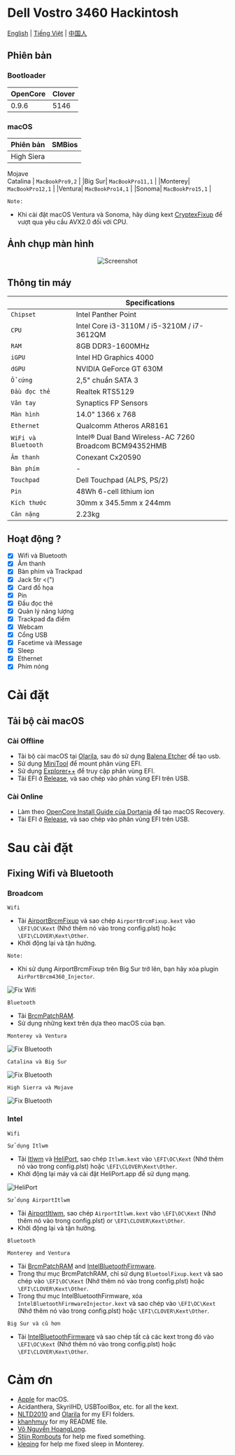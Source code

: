 # Dell Vostro 3460 Hackintosh

[English](README.md) | [Tiếng Việt](README_vi.md) | [中国人](README_ch.md)

## Phiên bản

### Bootloader

|OpenCore|Clover|
|--------|------|
|0.9.6|5146| 

### macOS

|Phiên bản|SMBios|
|-------|------|
|High Siera 
Mojave  
Catalina | ```MacBookPro9,2``` |
|Big Sur| ```MacBookPro11,1``` |
|Monterey| ```MacBookPro12,1``` |
|Ventura| ```MacBookPro14,1``` |
|Sonoma| ```MacBookPro15,1``` |

```Note:``` 
- Khi cài đặt macOS Ventura và Sonoma, hãy dùng kext [CryptexFixup](https://github.com/acidanthera/CryptexFixup/releases) để vượt qua yêu cầu AVX2.0 đối với CPU.


## Ảnh chụp màn hình

<div align="center">
  
![Screenshot](Screenshots/Sonoma.png)
   
</div>


## Thông tin máy
 
|                     | Specifications|
| ---------------------------- | ---------------------- |
| ``Chipset``| Intel Panther Point |
| ``CPU``| Intel Core i3-3110M / i5-3210M / i7-3612QM | 
| ``RAM``| 8GB DDR3-1600MHz |
| ``iGPU``| Intel HD Graphics 4000 | 
| ``dGPU``| NVIDIA GeForce GT 630M | 
| ``Ổ cứng``| 2,5" chuẩn SATA 3| 
| ``Đầu đọc thẻ``| Realtek RTS5129 | 
| ``Vân tay`` | Synaptics FP Sensors |
| ``Màn hình``| 14.0" 1366 x 768 |
| ``Ethernet``| Qualcomm Atheros AR8161 |
| ``WiFi và Bluetooth``| Intel® Dual Band Wireless-AC 7260 <br> Broadcom BCM94352HMB |
| ``Âm thanh``| Conexant Cx20590 | 
| ``Bàn phím``| - | 
| ``Touchpad``| Dell Touchpad (ALPS, PS/2) |
| ``Pin``| 48Wh 6-cell lithium ion |
| ``Kích thước``| 30mm x 345.5mm x 244mm |
| ``Cân nặng``| 2.23kg |
  
## Hoạt động ?

- [x] Wifi và Bluetooth
- [x] Âm thanh
- [x] Bàn phím và Trackpad
- [x] Jack 5tr <(")
- [x] Card đồ họa
- [x] Pin
- [x] Đầu đọc thẻ
- [x] Quản lý năng lượng
- [x] Trackpad đa điểm
- [x] Webcam
- [x] Cổng USB
- [x] Facetime và iMessage
- [x] Sleep
- [x] Ethernet
- [x] Phím nóng

# Cài đặt
## Tải bộ cài macOS
### Cài Offline
- Tải bộ cài macOS tại [Olarila](https://www.olarila.com/topic/6278-olarila-vanilla-images-macos-installer/), sau đó sử dụng [Balena Etcher](https://etcher.balena.io) để tạo usb.
- Sử dụng [MiniTool](https://www.partitionwizard.com) để mount phân vùng EFI.
- Sử dụng [Explorer++](https://explorerplusplus.com/download) để truy cập phân vùng EFI.
- Tải EFI ở  [Release](https://github.com/qilskcter/Dell-Vostro-3460-Hackintosh/releases), và sao chép vào phân vùng EFI trên USB.
### Cài Online
- Làm theo [OpenCore Install Guide của Dortania](https://dortania.github.io/OpenCore-Install-Guide/installer-guide/windows-install.html) để tạo macOS Recovery.
- Tải EFI ở  [Release](https://github.com/qilskcter/Dell-Vostro-3460-Hackintosh/releases), và sao chép vào phân vùng EFI trên USB.
# Sau cài đặt
## Fixing Wifi và Bluetooth
### Broadcom
``Wifi``
- Tải [AirportBrcmFixup](https://github.com/acidanthera/AirportBrcmFixup/releases) và sao chép ``AirportBrcmFixup.kext`` vào ```\EFI\OC\Kext``` (Nhớ thêm nó vào trong config.plst) hoặc ```\EFI\CLOVER\Kext\Other```.
-  Khởi động lại và tận hưởng.

```Note: ```
- Khi sử dụng AirportBrcmFixup trên Big Sur trở lên, bạn hãy xóa plugin ```AirPortBrcm4360_Injector```.

![Fix Wifi](Screenshots/Fix_wifi.png)

``Bluetooth``

- Tải [BrcmPatchRAM](https://github.com/acidanthera/BrcmPatchRAM/releases).
- Sử dụng những kext trên dựa theo macOS của bạn.

```Monterey và Ventura```

![Fix Bluetooth](Screenshots/Blt_Ven.png)

```Catalina và Big Sur```

![Fix Bluetooth](Screenshots/Blt_Cata.png)

```High Sierra và Mojave```

![Fix Bluetooth](Screenshots/Blt_HS.png)

### Intel
``Wifi``

```Sử dụng Itlwm```
- Tải [Itlwm](https://github.com/OpenIntelWireless/itlwm/releases) và [HeliPort](https://github.com/OpenIntelWireless/HeliPort/releases), sao chép ``Itlwm.kext`` vào ```\EFI\OC\Kext``` (Nhớ thêm nó vào trong config.plst) hoặc ```\EFI\CLOVER\Kext\Other```.
- Khởi động lại máy và cài đặt HeliPort.app để sử dụng mạng.

![HeliPort](Screenshots/HeliPort.png)

```Sử dụng AirportItlwm```

- Tải [AirportItlwm](https://github.com/OpenIntelWireless/itlwm/releases), sao chép ``AirportItlwm.kext`` vào ```\EFI\OC\Kext``` (Nhớ thêm nó vào trong config.plst) or ```\EFI\CLOVER\Kext\Other```.
- Khởi động lại và tận hưởng.

``Bluetooth``

```Monterey and Ventura```

- Tải [BrcmPatchRAM](https://github.com/acidanthera/BrcmPatchRAM/releases) and [IntelBluetoothFirmware](https://github.com/OpenIntelWireless/IntelBluetoothFirmware/releases).
- Trong thư mục BrcmPatchRAM, chỉ sử dụng ``BluetoolFixup.kext`` và sao chép vào ```\EFI\OC\Kext``` (Nhớ thêm nó vào trong config.plst) hoặc ```\EFI\CLOVER\Kext\Other```.
- Trong thư mục IntelBluetoothFirmware, xóa ``IntelBluetoothFirmwareInjector.kext`` và sao chép vào ```\EFI\OC\Kext``` (Nhớ thêm nó vào trong config.plst) hoặc ```\EFI\CLOVER\Kext\Other```.

```Big Sur và cũ hơn```

- Tải [IntelBluetoothFirmware](https://github.com/OpenIntelWireless/IntelBluetoothFirmware/releases) và sao chép tất cả các kext trong đó vào ```\EFI\OC\Kext``` (Nhớ thêm nó vào trong config.plst) hoặc ```\EFI\CLOVER\Kext\Other```.



# Cảm ơn
- [Apple](https://apple.com) for macOS.
- Acidanthera, SkyrilHD, USBToolBox, etc. for all the kext.
- [NLTD2010](https://github.com/NLTD2010) and [Olarila](https://olarila.com) for my EFI folders.
- [khanhmuy](https://github.com/khanhmuy) for my README file.
- [Võ Nguyễn HoangLong](https://www.facebook.com/profile.php?id=100070274020733).
- [Stijn Rombouts](https://www.facebook.com/stijn.rombouts2) for help me fixed something.
- [kleqing](https://github.com/kleqing) for help me fixed sleep in Monterey.
